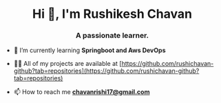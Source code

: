 <h1 align="center">Hi 👋, I'm Rushikesh Chavan</h1>
<h3 align="center">A passionate learner.</h3>

- 🌱 I’m currently learning **Springboot and Aws DevOps**


- 👨‍💻 All of my projects are available at [https://github.com/rushichavan-github?tab=repositories](https://github.com/rushichavan-github?tab=repositories)

- 📫 How to reach me **chavanrishi17@gmail.com**

